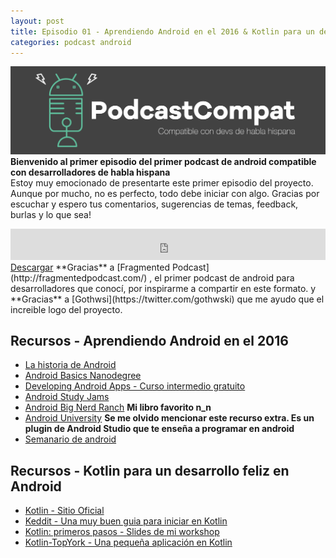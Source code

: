 ```yaml
---
layout: post
title: Episodio 01 - Aprendiendo Android en el 2016 & Kotlin para un desarrollo feliz en Android
categories: podcast android
---
```

<span class="image fit"><img src="/images/podcast.png"/></span>
**Bienvenido al primer episodio del primer podcast de android compatible con desarrolladores de habla hispana**<br>
Estoy muy emocionado de presentarte este primer episodio del proyecto. Aunque por mucho, no es perfecto, todo debe iniciar con algo. Gracias por escuchar y espero tus comentarios, sugerencias de temas, feedback, burlas y lo que sea!
<iframe src="https://archive.org/embed/SilmoodsAndroidDevPodcast2016070501083" width="100%" height="50" frameborder="0" webkitallowfullscreen="true" mozallowfullscreen="true" allowfullscreen></iframe>
<a class="button special fit" href="https://archive.org/download/SilmoodsAndroidDevPodcast2016070501083/Silmood's%20AndroidDev%20Podcast%2020160705%200108%203.mp3" target="_blank">Descargar</a>
**Gracias** a [Fragmented Podcast](http://fragmentedpodcast.com/) , el primer podcast de android para desarrolladores que conocí, por inspirarme a compartir en este formato. y **Gracias** a [Gothwsi](https://twitter.com/gothwski) que me ayudo que el increible logo del proyecto.

## Recursos - Aprendiendo Android en el 2016
* [La historia de Android](https://www.android.com/intl/es-419_mx/history/)
* [Android Basics Nanodegree](https://www.udacity.com/course/android-basics-nanodegree-by-google--nd803)
* [Developing Android Apps - Curso intermedio gratuito](https://www.udacity.com/course/developing-android-apps--ud853)
* [Android Study Jams](http://developerstudyjams.com/?trk=profile_certification_title)
* [Android Big Nerd Ranch](https://www.bignerdranch.com/we-write/android-programming/) **Mi libro favorito n_n**
* [Android University](http://www.universityandroid.com/) **Se me olvido mencionar este recurso extra. Es un plugin de Android Studio que te enseña a programar en android**
* [Semanario de android](http://androidweekly.net/)

## Recursos - Kotlin para un desarrollo feliz en Android
* [Kotlin - Sitio Oficial](https://kotlinlang.org/)
* [Keddit - Una muy buen guia para iniciar en Kotlin](https://medium.com/@juanchosaravia/learn-kotlin-while-developing-an-android-app-part-1-e0f51fc1a8b3#.svv2cnl5q)
* [Kotlin: primeros pasos - Slides de mi workshop](http://slides.com/petterhdz/deck-16)
* [Kotlin-TopYork - Una pequeña aplicación en Kotlin](https://github.com/silmood/Kotlin-TopYork)
